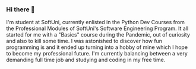 ### Hi there 👀

<!--
**ilmagnifico33749/ilmagnifico33749** is a ✨ _special_ ✨ repository because its `README.md` (this file) appears on your GitHub profile.

Here are some ideas to get you started:

- 🔭 I’m currently working on ...
- 🌱 I’m currently learning ...
- 👯 I’m looking to collaborate on ...
- 🤔 I’m looking for help with ...
- 💬 Ask me about ...
- 📫 How to reach me: ...
- 😄 Pronouns: ...
- ⚡ Fun fact: ...
-->
I'm student at SoftUni, currently enlisted in the Python Dev Courses from the Professional Modules of SoftUni's Software Engineering Program. 
It all started for me with a "Basics" course during the Pandemic, out of curiosity and also to kill some time.
I was astonished to discover how fun programming is and it ended up turning into a hobby of mine which I hope to become my professional future.
I'm currently balancing between a very demanding full time job and studying and coding in my free time.
